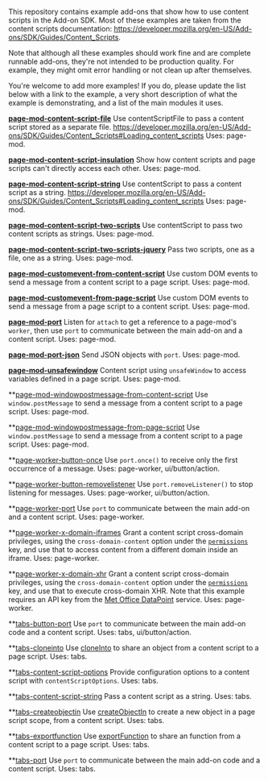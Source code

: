 
This repository contains example add-ons that show how to use content scripts in the Add-on SDK.
Most of these examples are taken from the content scripts documentation: https://developer.mozilla.org/en-US/Add-ons/SDK/Guides/Content_Scripts.

Note that although all these examples should work fine and are complete runnable add-ons, they're not intended to be production quality. For example, they might omit error handling or not clean up after themselves.

You're welcome to add more examples! If you do, please update the list below with a link to the example, a very short description of what the example is demonstrating, and a list of the main modules it uses.

**[page-mod-content-script-file](page-mod-content-script-file)**
Use contentScriptFile to pass a content script stored as a separate file.
https://developer.mozilla.org/en-US/Add-ons/SDK/Guides/Content_Scripts#Loading_content_scripts
Uses: page-mod.

**[page-mod-content-script-insulation](page-mod-content-script-insulation)**
Show how content scripts and page scripts can't directly access each other.
Uses: page-mod.

**[page-mod-content-script-string](page-mod-content-script-string)**
Use contentScript to pass a content script as a string.
https://developer.mozilla.org/en-US/Add-ons/SDK/Guides/Content_Scripts#Loading_content_scripts
Uses: page-mod.

**[page-mod-content-script-two-scripts](page-mod-content-script-two-scripts)**
Use contentScript to pass two content scripts as strings.
Uses: page-mod.

**[page-mod-content-script-two-scripts-jquery](page-mod-content-script-two-scripts-jquery)**
Pass two scripts, one as a file, one as a string.
Uses: page-mod.

**[page-mod-customevent-from-content-script](page-mod-customevent-from-content-script)**
Use custom DOM events to send a message from a content script to a page script.
Uses: page-mod.

**[page-mod-customevent-from-page-script](page-mod-customevent-from-page-script)**
Use custom DOM events to send a message from a page script to a content script.
Uses: page-mod.

**[page-mod-port](page-mod-port)**
Listen for `attach` to get a reference to a page-mod's `worker`, then use `port` to communicate between the main add-on and a content script.
Uses: page-mod.

**[page-mod-port-json](page-mod-port-json)**
Send JSON objects with `port`.
Uses: page-mod.

**[page-mod-unsafewindow](page-mod-unsafewindow)**
Content script using `unsafeWindow` to access variables defined in a page script.
Uses: page-mod.

**[page-mod-windowpostmessage-from-content-script](page-mod-windowpostmessage-from-content-script)
Use `window.postMessage` to send a message from a content script to a page script.
Uses: page-mod.

**[page-mod-windowpostmessage-from-page-script](page-mod-windowpostmessage-from-page-script)
Use `window.postMessage` to send a message from a content script to a page script.
Uses: page-mod.

**[page-worker-button-once](page-mod-windowpostmessage-from-page-script)
Use `port.once()` to receive only the first occurrence of a message.
Uses: page-worker, ui/button/action.

**[page-worker-button-removelistener](page-worker-button-removelistener)
Use `port.removeListener()` to stop listening for messages.
Uses: page-worker, ui/button/action.

**[page-worker-port](page-worker-port)
Use `port` to communicate between the main add-on and a content script.
Uses: page-worker.

**[page-worker-x-domain-iframes](page-worker-x-domain-iframes)
Grant a content script cross-domain privileges, using the `cross-domain-content` option under the [`permissions`](https://developer.mozilla.org/en-US/Add-ons/SDK/Tools/package_json#permissions) key, and use that to access content from a different domain inside an iframe.
Uses: page-worker.

**[page-worker-x-domain-xhr](page-worker-x-domain-xhr)
Grant a content script cross-domain privileges, using the `cross-domain-content` option under the [`permissions`](https://developer.mozilla.org/en-US/Add-ons/SDK/Tools/package_json#permissions) key, and use that to execute cross-domain XHR. Note that this example requires an API key from the [Met Office DataPoint](http://www.metoffice.gov.uk/datapoint) service.
Uses: page-worker.

**[tabs-button-port](tabs-button-port)
Use `port` to communicate between the main add-on code and a content script.
Uses: tabs, ui/button/action.

**[tabs-cloneinto](tabs-cloneinto)
Use [cloneInto](https://developer.mozilla.org/en-US/docs/Components.utils.cloneInto) to share an object from a content script to a page script.
Uses: tabs.

**[tabs-content-script-options](tabs-content-script-options)
Provide configuration options to a content script with `contentScriptOptions`.
Uses: tabs.

**[tabs-content-script-string](tabs-content-script-string)
Pass a content script as a string.
Uses: tabs.

**[tabs-createobjectin](tabs-createobjectin)
Use [createObjectIn](https://developer.mozilla.org/en-US/docs/Components.utils.createObjectIn) to create a new object in a page script scope, from a content script.
Uses: tabs.

**[tabs-exportfunction](tabs-exportfunction)
Use [exportFunction](https://developer.mozilla.org/en-US/docs/Components.utils.exportFunction) to share an function from a content script to a page script.
Uses: tabs.

**[tabs-port](tabs-port)
Use `port` to communicate between the main add-on code and a content script.
Uses: tabs.
